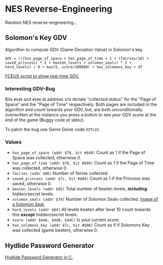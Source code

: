 # NES Reverse-Engineering

Random NES reverse-engineering...

## Solomon's Key GDV

Algorithm to compute GDV (Game Deviation Value) in Solomon's key.

`GDV = (((has_page_of_space + has_page_of_time + 1 + (fairies/10) + saved_princess) * 2 + beaten_levels + solomon_seals) * 2 + hard_levels) / 8 + max(5, score/100000) + has_solomons_key + 47`

[FCEUX script to show real-time GDV.](https://github.com/pellsson/nes_re/blob/master/solomons_key/gdv.lua)

### Interesting GDV-Bug
Bits `#$40` and `#$80` at address `$78` dictate "collected status" for the "Page of Space" and the "Page of Time" respectively. Both pages are included in the algorithm and count towards your GDV, but, are both unconditionally overwritten at the instance you press a button to see your GDV score at the end of the game (Buggy code at `$BD62`).

To patch the bug use Game Genie code `OZTLXS`.

### Values
* `has_page_of_space (addr $78, bit #$40)` Count as 1 if the Page of Space was collected, otherwise 0.
* `has_page_of_time (addr $78, bit #$80)` Count as 1 if the Page of Time was collected, otherwise 0.
* `fairies (addr $86)` Number of fairies collected.
* `saved_princess (addr $7c, bit #$04)` Count as 1 if the Princess was saved, otherwise 0.
* `beaten_levels (addr $85)` Total number of beaten levels, **including** hidden/secret levels.
* `solomon_seals (addr $79)` Number of Solomon Seals collected. [Image of a Solomon Seal.](https://cdn.wikimg.net/en/strategywiki/images/6/67/Solomon%27s_Key_NES_Solomon_Seal.png)
* `hard_levels (addr $84)` All levels beaten after level 10 count towards this **except** hidden/secret levels.
* `score (addr $44A, $44B, $44C)` Is your current score.
* `has_solomons_key (addr $7c, bit #$08)` Count as if if Solomons Key was collected (game beaten), otherwise 0.

## Hydlide Password Generator

[Hydlide Password Generator in C.](https://github.com/pellsson/nes_re/blob/master/hydlide/keygen.c)

